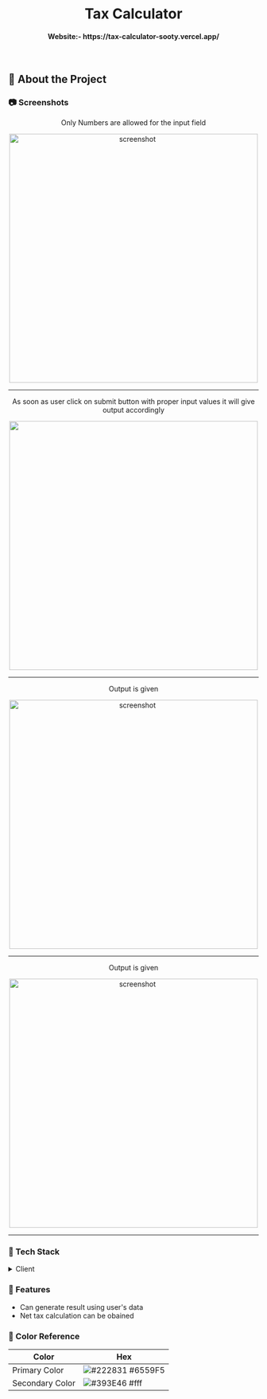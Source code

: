 <div align="center">
  <h1>Tax Calculator</h1>
  <h4>Website:- https://tax-calculator-sooty.vercel.app/</h4>
</div>
<br />
  
<!-- About the Project -->
## :star2: About the Project


<!-- Screenshots -->
### :camera: Screenshots

<div align="center"> 
  <p>Only Numbers are allowed for the input field</p>
  
 
  <img src="https://i.imgur.com/YLsn0ro.png" alt="screenshot" width="500"  /> <br/>
</div>
 <hr/>
<div align="center"> 
  <p>As soon as user click on submit button with proper input values it will give output accordingly</p>
  <img src="https://i.imgur.com/uvw2JBK.png"  width="500"/>
  <br/>
</div>
 <hr/>
<div align="center"> 
  <p>Output is given</p>
  <img src="https://i.imgur.com/piOpNqV.png" alt="screenshot"  width="500"/><br/>
</div> <hr/>
<div align="center"> 
  <p>Output is given</p>
  <img src="https://imgur.com/g0YXC8K" alt="screenshot"  width="500"/><br/>
</div> <hr/>

<!-- TechStack -->
### :space_invader: Tech Stack

<details>
  <summary>Client</summary>
  <ul>
    <li><a href="https://html.com/">HTML</a></li>
    <li><a href="https://css3.com/">CSS</a></li>
    <li><a href="https://www.javascript.com/">JavaSript</a></li>
    <li><a href="https://getbootstrap.com/">Bootstrap</a></li>
  </ul>
</details>



<!-- Features -->
### :dart: Features

- Can generate result using user's data 
- Net tax calculation can be obained
  

<!-- Color Reference -->
### :art: Color Reference

| Color             | Hex                                                                |
| ----------------- | ------------------------------------------------------------------ |
| Primary Color | ![#222831](https://via.placeholder.com/10/6559F5?text=+) #6559F5 |
| Secondary Color | ![#393E46](https://via.placeholder.com/10/fff?text=+) #fff |


